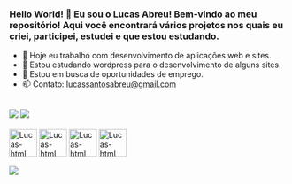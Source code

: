 ### Hello World! 👋 Eu sou o Lucas Abreu! Bem-vindo ao meu repositório! Aqui você encontrará vários projetos nos quais eu criei, participei, estudei e que estou estudando. 

- 🔭 Hoje eu trabalho com desenvolvimento de aplicações web e sites.
- 🌱 Estou estudando wordpress para o desenvolvimento de alguns sites.
- 👯 Estou em busca de oportunidades de emprego.
- 📫 Contato: lucassantosabreu@gmail.com

<br>

<div>
  <img heigth="180em" src="https://github-readme-stats.vercel.app/api?username=lucasabreu22&show_icons=true&theme=tokyonight"/>
  <img heigth="180em" src="https://github-readme-stats.vercel.app/api/top-langs/?username=lucasabreu22&layout=compact&show_icons=true&theme=tokyonight"/>
</div>

<br>

<div style="display: inline_block">
  <img align="center" alt="Lucas-html" heigth="50" width="50" src="https://cdn.jsdelivr.net/gh/devicons/devicon/icons/html5/html5-plain.svg"/>
  <img align="center" alt="Lucas-html" heigth="50" width="50" src="https://cdn.jsdelivr.net/gh/devicons/devicon/icons/javascript/javascript-plain.svg"/>
  <img align="center" alt="Lucas-html" heigth="50" width="50" src="https://cdn.jsdelivr.net/gh/devicons/devicon/icons/css3/css3-plain.svg"/>
  <img align="center" alt="Lucas-html" heigth="50" width="50" src="https://cdn.jsdelivr.net/gh/devicons/devicon/icons/php/php-plain.svg"/>
</div>

<br>

<div>
  <a href="https://www.linkedin.com/in/lucas-santos-abreu-21947a180/" target="_blank"><img src="https://img.shields.io/badge/LinkedIn-0077B5?style=for-the-badge&logo=linkedin&logoColor=white"/></a>
</div>
